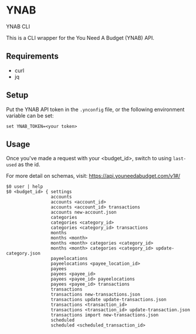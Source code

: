 # YNAB
YNAB CLI

This is a CLI wrapper for the You Need A Budget (YNAB) API.

## Requirements
- curl
- jq

## Setup

Put the YNAB API token in the `.ynconfig` file, or the following environment variable can be set:
```
set YNAB_TOKEN=<your token>
```


## Usage

Once you've made a request with your <budget_id>, switch to using `last-used` as the id.

For more detail on schemas, visit: https://api.youneedabudget.com/v1#/

```
$0 user | help
$0 <budget_id> { settings
                 accounts
                 accounts <account_id>
                 accounts <account_id> transactions
                 accounts new-account.json
                 categories
                 categories <category_id>
                 categories <category_id> transactions
                 months
                 months <month>
                 months <month> categories <category_id>
                 months <month> categories <category_id> update-category.json
                 payeelocations
                 payeelocations <payee_location_id>
                 payees
                 payees <payee_id>
                 payees <payee_id> payeelocations
                 payees <payee_id> transactions
                 transactions
                 transactions new-transactions.json
                 transactions update update-transactions.json
                 transactions <transaction_id>
                 transactions <transaction_id> update-transaction.json
                 transactions import new-transactions.json
                 scheduled
                 scheduled <scheduled_transaction_id>
```